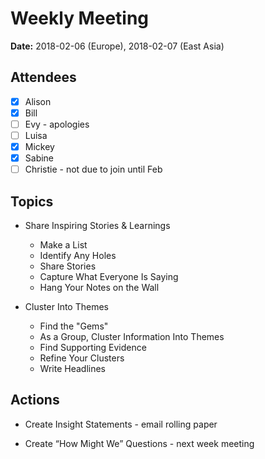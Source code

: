 # Weekly Meeting

**Date:** 2018-02-06 (Europe), 2018-02-07 (East Asia)

## Attendees

* [x] Alison
* [x] Bill
* [ ] Evy - apologies
* [ ] Luisa
* [x] Mickey
* [x] Sabine
* [ ] Christie - not due to join until Feb

## Topics

* Share Inspiring Stories & Learnings
  * Make a List
  * Identify Any Holes
  * Share Stories
  * Capture What Everyone Is Saying
  * Hang Your Notes on the Wall

* Cluster Into Themes
  * Find the "Gems"
  * As a Group, Cluster Information Into Themes
  * Find Supporting Evidence
  * Refine Your Clusters
  * Write Headlines



## Actions

* Create Insight Statements - email rolling paper

* Create “How Might We” Questions - next week meeting
